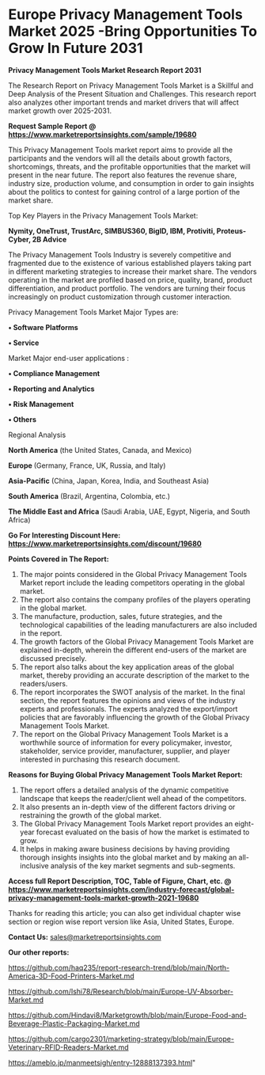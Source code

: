 # Europe Privacy Management Tools Market 2025 -Bring Opportunities To Grow In Future 2031

<strong>Privacy Management Tools Market Research Report 2031</strong>

The Research Report on Privacy Management Tools Market is a Skillful and Deep Analysis of the Present Situation and Challenges. This research report also analyzes other important trends and market drivers that will affect market growth over 2025-2031.

<strong>Request Sample Report @ <a href=https://www.marketreportsinsights.com/sample/19680>https://www.marketreportsinsights.com/sample/19680</a></strong>

This Privacy Management Tools market report aims to provide all the participants and the vendors will all the details about growth factors, shortcomings, threats, and the profitable opportunities that the market will present in the near future. The report also features the revenue share, industry size, production volume, and consumption in order to gain insights about the politics to contest for gaining control of a large portion of the market share.

Top Key Players in the Privacy Management Tools Market:

<strong>Nymity, OneTrust, TrustArc, SIMBUS360, BigID, IBM, Protiviti, Proteus-Cyber, 2B Advice</strong>

The Privacy Management Tools Industry is severely competitive and fragmented due to the existence of various established players taking part in different marketing strategies to increase their market share. The vendors operating in the market are profiled based on price, quality, brand, product differentiation, and product portfolio. The vendors are turning their focus increasingly on product customization through customer interaction.

Privacy Management Tools Market Major Types are:

<strong>• Software Platforms

• Service</strong>

Market Major end-user applications :

<strong>• Compliance Management

• Reporting and Analytics

• Risk Management

• Others</strong>

Regional Analysis

</u><strong><b>North America</b></strong> (the United States, Canada, and Mexico)

<strong><b>Europe </b></strong>(Germany, France, UK, Russia, and Italy)

<strong><b>Asia-Pacific</b></strong> (China, Japan, Korea, India, and Southeast Asia)

<strong><b>South America</b></strong> (Brazil, Argentina, Colombia, etc.)

<strong><b>The Middle East and Africa</b></strong> (Saudi Arabia, UAE, Egypt, Nigeria, and South Africa)

<strong>Go For Interesting Discount Here: <a href=https://www.marketreportsinsights.com/discount/19680>https://www.marketreportsinsights.com/discount/19680</a></strong>

<strong>Points Covered in The Report:</strong>
<ol>
  <li>The major points considered in the Global Privacy Management Tools Market report include the leading competitors operating in the global market.</li>
  <li>The report also contains the company profiles of the players operating in the global market.</li>
  <li>The manufacture, production, sales, future strategies, and the technological capabilities of the leading manufacturers are also included in the report.</li>
  <li>The growth factors of the Global Privacy Management Tools Market are explained in-depth, wherein the different end-users of the market are discussed precisely.</li>
  <li>The report also talks about the key application areas of the global market, thereby providing an accurate description of the market to the readers/users.</li>
  <li>The report incorporates the SWOT analysis of the market. In the final section, the report features the opinions and views of the industry experts and professionals. The experts analyzed the export/import policies that are favorably influencing the growth of the Global Privacy Management Tools Market.</li>
  <li>The report on the Global Privacy Management Tools Market is a worthwhile source of information for every policymaker, investor, stakeholder, service provider, manufacturer, supplier, and player interested in purchasing this research document.</li>
</ol>
<strong>Reasons for Buying Global Privacy Management Tools Market Report:</strong>

<ol>
  <li>The report offers a detailed analysis of the dynamic competitive landscape that keeps the reader/client well ahead of the competitors.</li>
  <li>It also presents an in-depth view of the different factors driving or restraining the growth of the global market.</li>
  <li>The Global Privacy Management Tools Market report provides an eight-year forecast evaluated on the basis of how the market is estimated to grow.</li>
  <li>It helps in making aware business decisions by having providing thorough insights insights into the global market and by making an all-inclusive analysis of the key market segments and sub-segments.</li>
</ol>
<strong>Access full Report Description, TOC, Table of Figure, Chart, etc. @ <a href=https://www.marketreportsinsights.com/industry-forecast/global-privacy-management-tools-market-growth-2021-19680>https://www.marketreportsinsights.com/industry-forecast/global-privacy-management-tools-market-growth-2021-19680</a></strong>


Thanks for reading this article; you can also get individual chapter wise section or region wise report version like Asia, United States, Europe.

<strong>Contact Us:</strong>
sales@marketreportsinsights.com

<strong>Our other reports:</strong>

<a href=https://github.com/haq235/report-research-trend/blob/main/North-America-3D-Food-Printers-Market.md>https://github.com/haq235/report-research-trend/blob/main/North-America-3D-Food-Printers-Market.md</a>

<a href=https://github.com/Ishi78/Research/blob/main/Europe-UV-Absorber-Market.md>https://github.com/Ishi78/Research/blob/main/Europe-UV-Absorber-Market.md</a>

<a href=https://github.com/Hindavi8/Marketgrowth/blob/main/Europe-Food-and-Beverage-Plastic-Packaging-Market.md>https://github.com/Hindavi8/Marketgrowth/blob/main/Europe-Food-and-Beverage-Plastic-Packaging-Market.md</a>

<a href=https://github.com/cargo2301/marketing-strategy/blob/main/Europe-Veterinary-RFID-Readers-Market.md>https://github.com/cargo2301/marketing-strategy/blob/main/Europe-Veterinary-RFID-Readers-Market.md</a>

<a href=https://ameblo.jp/manmeetsigh/entry-12888137393.html>https://ameblo.jp/manmeetsigh/entry-12888137393.html</a>"
